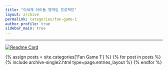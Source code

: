 ```yaml
---
title: "이세계 아이돌 팬게임 프로젝트"
layout: archive
permalink: categories/fan-game-1
author_profile: true
sidebar_main: true
---
```


<!-- 공백이 포함되어 있는 카테고리 이름의 경우 site.categories['a b c'] 이런식으로! -->

***

[![Readme Card](https://github-readme-stats.vercel.app/api/pin/?username=ansohxxn&repo=coding-test)](https://github.com/ansohxxn/coding-test)

{% assign posts = site.categories['Fan Game 1'] %}
{% for post in posts %} {% include archive-single2.html type=page.entries_layout %} {% endfor %}